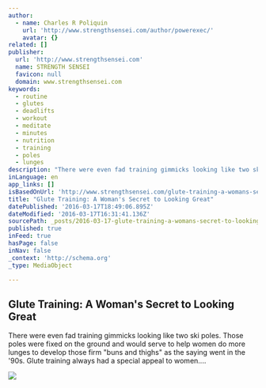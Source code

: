 ```yaml
---
author:
  - name: Charles R Poliquin
    url: 'http://www.strengthsensei.com/author/powerexec/'
    avatar: {}
related: []
publisher:
  url: 'http://www.strengthsensei.com'
  name: STRENGTH SENSEI
  favicon: null
  domain: www.strengthsensei.com
keywords:
  - routine
  - glutes
  - deadlifts
  - workout
  - meditate
  - minutes
  - nutrition
  - training
  - poles
  - lunges
description: "There were even fad training gimmicks looking like two ski poles. Those poles were fixed on the ground and would serve to help women do more lunges to develop those firm \"buns and thighs\" as the saying went in the '90s. Glute training always had a special appeal to women...."
inLanguage: en
app_links: []
isBasedOnUrl: 'http://www.strengthsensei.com/glute-training-a-womans-secret-to-looking-great/'
title: "Glute Training: A Woman's Secret to Looking Great"
datePublished: '2016-03-17T18:49:06.895Z'
dateModified: '2016-03-17T16:31:41.136Z'
sourcePath: _posts/2016-03-17-glute-training-a-womans-secret-to-looking-great.md
published: true
inFeed: true
hasPage: false
inNav: false
_context: 'http://schema.org'
_type: MediaObject

---
```

<article style=""><h1>Glute Training: A Woman's Secret to Looking Great</h1><p>There were even fad training gimmicks looking like two ski poles. Those poles were fixed on the ground and would serve to help women do more lunges to develop those firm "buns and thighs" as the saying went in the '90s. Glute training always had a special appeal to women....</p><img src="http://www.strengthsensei.com/wp-content/uploads/2014/11/glute-640x437.jpg" /></article>